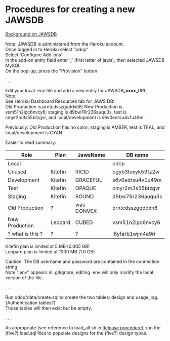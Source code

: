# Procedures for creating a new JAWSDB

[Background on JAWSDB](https://devcenter.heroku.com/articles/jawsdb)

Note:  JAWSDB is administered from the Heroku account.   
Once logged in to Heroku select "odop"   
Select 'Configure Add-ons'   
In the add-on entry field enter 'j' (first letter of jaws), then selected JAWSDB MySQL   
On the pop-up, press the "Provision" button   

 . . .   
 
Edit your local .env file and add a new entry for JAWSDB\_**xxxx**\_URL   
Note:  
See Heroku Dashboard Resources tab for JAWS DB:  
Old Production is prntcdsszgqddxh8; New Production is   vsm51n2ipc6nvcy6; staging is d9bw76r236auqu3s, test is cmyr2m3s55btzgvr, and local/development is s6v0edrsu4v1u49m.   
   
Previously: Old Production has no color; staging is AMBER, test is TEAL, and local/development is CYAN.   

Easier to read summary:  

Role               | Plan     | JawsName | DB name
---                | ---      | ---      | ---
Local              | &nbsp;   | &nbsp;   | odop
Unused             | Kitefin  | RIGID    | pgyb3toxyk59fz2w
Development        | Kitefin  | GRACEFUL | s6v0edrsu4v1u49m
Test               | Kitefin  | OPAQUE   | cmyr2m3s55btzgvr
Staging            | Kitefin  | ROUND    | d9bw76r236auqu3s
Old Production     | ?        |was CONVEX| prntcdsszgqddxh8
New Production     | Leopard  | CUBED    | vsm51n2ipc6nvcy6
? what is this ?   | ?        | ?        | l6yfarb1wjm4a9ri

Kitefin plan is limited at    5 MB (0.005 GB)  
Leopard plan is limited at 1000 MB (1.0 GB) 

Caution: The DB username and password are contained in the connection string.   
Note ".env" appears in .gitignore, editing .env will only modify the local version of the file. 

 . . .   

Run odop/data/create.sql to create the two tables: design and usage_log. 
{Authentication tables?}  
Those tables will then exist but be empty.

 . . .   

As appropriate (see reference to load_all.sh in [Release procedure](release.html)), 
run the (five?) load.sql files to populate designs for the (five?) design types.

